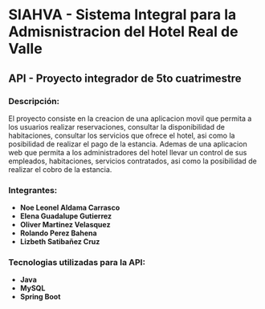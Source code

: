 # SIAHVA - Sistema Integral para la Admisnistracion del Hotel Real de Valle
## API - Proyecto integrador de 5to cuatrimestre 

### Descripción:
El proyecto consiste en la creacion de una aplicacion movil que permita a los usuarios realizar reservaciones, consultar la disponibilidad de habitaciones, consultar los servicios que ofrece el hotel, asi como la posibilidad de realizar el pago de la estancia.
Ademas de una aplicacion web que permita a los administradores del hotel llevar un control de sus empleados, habitaciones, servicios contratados, asi como la posibilidad de realizar el cobro de la estancia.

### Integrantes:
- **Noe Leonel Aldama Carrasco**
- **Elena Guadalupe Gutierrez**
- **Oliver Martinez Velasquez**
- **Rolando Perez Bahena**
- **Lizbeth Satibañez Cruz**

### Tecnologias utilizadas para la API:
- **Java**
- **MySQL**
- **Spring Boot**
